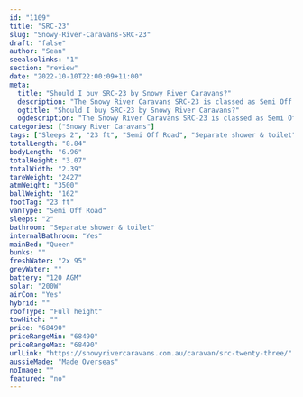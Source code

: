 ```yaml
---
id: "1109"
title: "SRC-23"
slug: "Snowy-River-Caravans-SRC-23"
draft: "false"
author: "Sean"
seealsolinks: "1"
section: "review"
date: "2022-10-10T22:00:09+11:00"
meta:
  title: "Should I buy SRC-23 by Snowy River Caravans?"
  description: "The Snowy River Caravans SRC-23 is classed as Semi Off Road, and sleeps 2 people. It is Made Overseas and comes in at 23 ft. It generally has Separate shower & toilet."
  ogtitle: "Should I buy SRC-23 by Snowy River Caravans?"
  ogdescription: "The Snowy River Caravans SRC-23 is classed as Semi Off Road, and sleeps 2 people. It is Made Overseas and comes in at 23 ft. It generally has Separate shower & toilet."
categories: ["Snowy River Caravans"]
tags: ["Sleeps 2", "23 ft", "Semi Off Road", "Separate shower & toilet", "Full height", "60 - 70k"]
totalLength: "8.84"
bodyLength: "6.96"
totalHeight: "3.07"
totalWidth: "2.39"
tareWeight: "2427"
atmWeight: "3500"
ballWeight: "162"
footTag: "23 ft"
vanType: "Semi Off Road"
sleeps: "2"
bathroom: "Separate shower & toilet"
internalBathroom: "Yes"
mainBed: "Queen"
bunks: ""
freshWater: "2x 95"
greyWater: ""
battery: "120 AGM"
solar: "200W"
airCon: "Yes"
hybrid: ""
roofType: "Full height"
towHitch: ""
price: "68490"
priceRangeMin: "68490"
priceRangeMax: "68490"
urlLink: "https://snowyrivercaravans.com.au/caravan/src-twenty-three/"
aussieMade: "Made Overseas"
noImage: ""
featured: "no"
---
```

